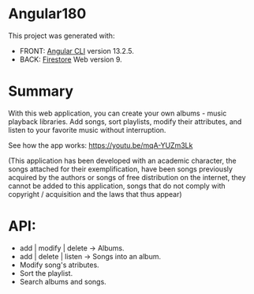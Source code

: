 # Angular180

This project was generated with:
- FRONT: [Angular CLI](https://github.com/angular/angular-cli) version 13.2.5.
- BACK: [Firestore](https://firebase.google.com/docs) Web version 9.

# Summary

With this web application, you can create your own albums - music playback libraries. Add songs, sort playlists, modify their attributes, and listen to your favorite music without interruption. 

See how the app works: https://youtu.be/mqA-YUZm3Lk

(This application has been developed with an academic character, the songs attached for their exemplification, have been songs previously acquired by the authors or songs of free distribution on the internet, they cannot be added to this application, songs that do not comply with copyright / acquisition and the laws that thus appear)

# API:

- add | modify | delete -> Albums.
- add | delete | listen -> Songs into an album.
- Modify song's atributes.
- Sort the playlist.
- Search albums and songs.
